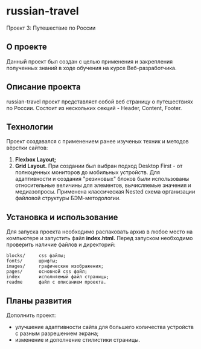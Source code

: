 # russian-travel
Проект 3: Путешествие по России

## О проекте

Данный проект был создан с целью применения и закрепления полученных знаний в ходе обучения на курсе Веб-разработчика.

## Описание проекта
russian-travel проект представляет собой веб страницу о путешествиях по России. Состоит из нескольких секций - Header, Content, Footer.

## Технологии
Проект создавался с применением ранее изученых техник и методов вёрстки сайтов:
1. **Flexbox Layout;**
2. **Grid Layout.**
При создании был выбран подход Desktop First - от полноценных мониторов до мобильных устройств.
Для адаптивности и создания "резиновых" блоков были использованы относительные величины для элементов, вычисляемые значения и медиазопросы.
Применена классическая Nested схема организации файловой структуры БЭМ-методологии.

## Установка и использование
Для запуска проекта необходимо распаковать архив в любое место на компьютере и запустить файл **index.html.**
Перед запуском необходимо проверить наличие файлов и директорий:

    blocks/     css файлы;
    fonts/      шрифты;
    images/     графические изображения;
    pages/      основной css файл;
    index       исполняемый файл страницы;
    readme      файл с описанием проекта.

## Планы развития
Дополнить проект:
* улучшение адаптивности сайта для большего количества устройств с разным разрешением экрана;
* изменение и дополнение стилистики страницы.
